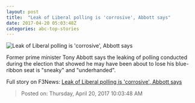 ```yaml
---
layout: post
title:  "Leak of Liberal polling is 'corrosive', Abbott says"
date: 2017-04-20 05:03:48Z
categories: abc-top-stories
---
```


![Leak of Liberal polling is 'corrosive', Abbott says](http://www.abc.net.au/news/image/8373140-1x1-700x700.jpg)

Former prime minister Tony Abbott says the leaking of polling conducted during the election that showed he may have been about to lose his blue-ribbon seat is "sneaky" and "underhanded".


Full story on F3News: [Leak of Liberal polling is 'corrosive', Abbott says](http://www.f3nws.com/n/Tcj4MJ)

> Posted on: Thursday, April 20, 2017 10:03:48 AM
